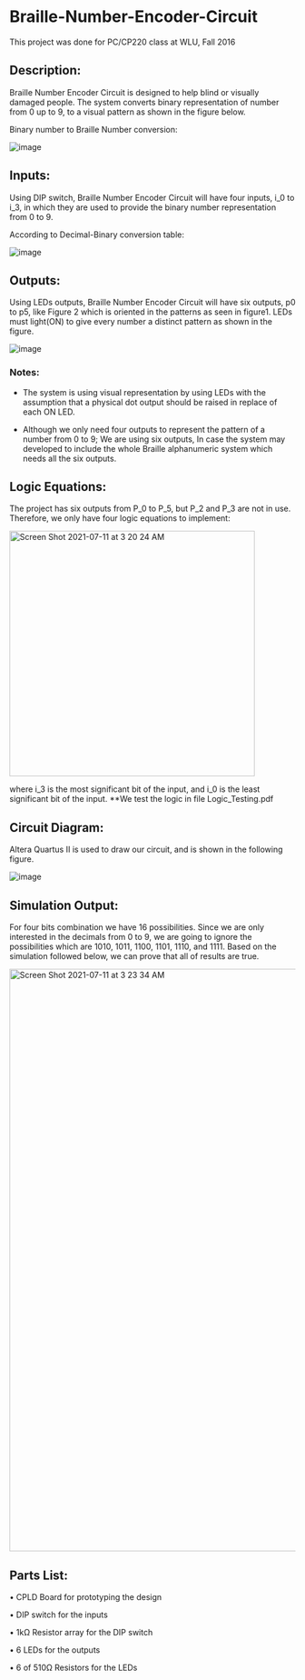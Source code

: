 # Braille-Number-Encoder-Circuit

This project was done for PC/CP220 class at WLU, Fall 2016

## Description:
Braille Number Encoder Circuit is designed to help blind or visually damaged people. The system converts binary representation of number from 0 up to 9, to a visual pattern as shown in the figure below. 

Binary number to Braille Number conversion: 

![image](https://user-images.githubusercontent.com/47288950/125186076-8867b800-e228-11eb-8553-eadde9f2dda6.png)

## Inputs:

Using DIP switch, Braille Number Encoder Circuit will have four inputs, i_0 to i_3, in which they are used to provide the binary number representation from 0 to 9. 

According to Decimal-Binary conversion table:
 
![image](https://user-images.githubusercontent.com/47288950/125186090-9d444b80-e228-11eb-8ef2-93c829ec8d95.png)


## Outputs:
Using LEDs outputs, Braille Number Encoder Circuit will have six outputs, p0 to p5, like Figure 2 which is oriented in the patterns as seen in figure1. LEDs must light(ON) to give every number a distinct pattern as shown in the figure.


![image](https://user-images.githubusercontent.com/47288950/125186130-d4b2f800-e228-11eb-8c81-64ffed3c759f.png)



### Notes:
-	The system is using visual representation by using LEDs with the assumption that a physical dot output should be raised in replace of each ON LED.
	
-	Although we only need four outputs to represent the pattern of a number from 0 to 9; We are using six outputs, In case the system may developed to include the whole Braille alphanumeric system which needs all the six outputs.


## Logic Equations:
The project has six outputs from P_0 to P_5, but P_2 and P_3 are not in use. Therefore, we only have four logic equations to implement:

<img width="432" alt="Screen Shot 2021-07-11 at 3 20 24 AM" src="https://user-images.githubusercontent.com/47288950/125186210-45f2ab00-e229-11eb-953d-d68fee792cf1.png">

where i_3 is the most significant bit of the input, and i_0 is the least significant bit of the input. **We test the logic in file Logic_Testing.pdf 

## Circuit Diagram:

Altera Quartus II is used to draw our circuit, and is shown in the following figure. 

![image](https://user-images.githubusercontent.com/47288950/125186233-6cb0e180-e229-11eb-9e4a-0b9ff9fbd16c.png)


## Simulation Output:

For four bits combination we have 16 possibilities. Since we are only interested in the decimals from 0 to 9, we are going to ignore the possibilities which are 1010, 1011, 1100, 1101, 1110, and 1111.
Based on the simulation followed below, we can prove that all of results are true.

<img width="1025" alt="Screen Shot 2021-07-11 at 3 23 34 AM" src="https://user-images.githubusercontent.com/47288950/125186271-aeda2300-e229-11eb-87ed-53a20af8462d.png">


## Parts List: 
•	CPLD Board for prototyping the design

•	DIP switch for the inputs

•	1kΩ Resistor array for the DIP switch

•	6 LEDs for the outputs

•	6 of 510Ω Resistors for the LEDs




